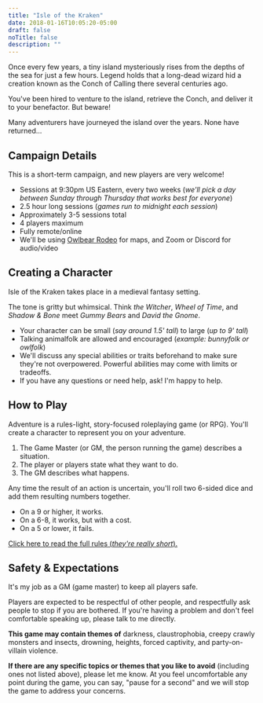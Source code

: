 ```yaml
---
title: "Isle of the Kraken"
date: 2018-01-16T10:05:20-05:00
draft: false
noTitle: false
description: ""
---
```


Once every few years, a tiny island mysteriously rises from the depths of the sea for just a few hours. Legend holds that a long-dead wizard hid a creation known as the Conch of Calling there several centuries ago.

You've been hired to venture to the island, retrieve the Conch, and deliver it to your benefactor. But beware! 

Many adventurers have journeyed the island over the years. None have returned...

<div data-toc="On this page..."></div>




## Campaign Details

This is a short-term campaign, and new players are very welcome!

- Sessions at 9:30pm US Eastern, every two weeks (_we'll pick a day between Sunday through Thursday that works best for everyone_)
- 2.5 hour long sessions (_games run to midnight each session_)
- Approximately 3-5 sessions total
- 4 players maximum
- Fully remote/online
- We'll be using [Owlbear Rodeo](https://www.youtube.com/watch?v=Scp-bFy4AqE) for maps, and Zoom or Discord for audio/video




## Creating a Character

Isle of the Kraken takes place in a medieval fantasy setting. 

The tone is gritty but whimsical. Think _the Witcher_, _Wheel of Time_, and _Shadow & Bone_ meet _Gummy Bears_ and _David the Gnome_.

- Your character can be small (_say around 1.5' tall_) to large (_up to 9' tall_)
- Talking animalfolk are allowed and encouraged (_example: bunnyfolk or owlfolk_)
- We'll discuss any special abilities or traits beforehand to make sure they're not overpowered. Powerful abilities may come with limits or tradeoffs.
- If you have any questions or need help, ask! I'm happy to help.




## How to Play

Adventure is a rules-light, story-focused roleplaying game (or RPG). You'll create a character to represent you on your adventure.

1. The Game Master (or GM, the person running the game) describes a situation.
2. The player or players state what they want to do.
3. The GM describes what happens.

Any time the result of an action is uncertain, you'll roll two 6-sided dice and add them resulting numbers together.

- On a 9 or higher, it works.
- On a 6-8, it works, but with a cost.
- On a 5 or lower, it fails.

[Click here to read the full rules (_they're really short_).](/rules)



## Safety & Expectations

It's my job as a GM (game master) to keep all players safe.

Players are expected to be respectful of other people, and respectfully ask people to stop if you are bothered. If you're having a problem and don't feel comfortable speaking up, please talk to me directly.

**This game may contain themes of** darkness, claustrophobia, creepy crawly monsters and insects, drowning, heights, forced captivity, and party-on-villain violence.

**If there are any specific topics or themes that you like to avoid** (including ones not listed above), please let me know. At you feel uncomfortable any point during the game, you can say, "pause for a second" and we will stop the game to address your concerns.